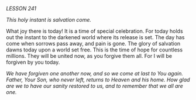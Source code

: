 *LESSON 241*

*This holy instant is salvation come.*

What joy there is today! It is a time of special celebration. For today holds out the instant to the darkened world where its release is set. The day has come when sorrows pass away, and pain is gone. The glory of salvation dawns today upon a world set free. This is the time of hope for countless millions. They will be united now, as you forgive them all. For I will be forgiven by you today.

_We have forgiven one another now, and so we come at last to You again. Father, Your Son, who never left, returns to Heaven and his home. How glad are we to have our sanity restored to us, and to remember that we all are one._